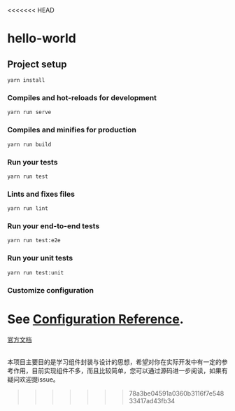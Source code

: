 <<<<<<< HEAD
# hello-world

## Project setup
```
yarn install
```

### Compiles and hot-reloads for development
```
yarn run serve
```

### Compiles and minifies for production
```
yarn run build
```

### Run your tests
```
yarn run test
```

### Lints and fixes files
```
yarn run lint
```

### Run your end-to-end tests
```
yarn run test:e2e
```

### Run your unit tests
```
yarn run test:unit
```

### Customize configuration
See [Configuration Reference](https://cli.vuejs.org/config/).
=======

[官方文档](https://hardcoreaj.github.io/Grow-UI/)

<br />
本项目主要目的是学习组件封装与设计的思想，希望对你在实际开发中有一定的参考作用，目前实现组件不多，而且比较简单，您可以通过源码进一步阅读，如果有疑问欢迎提issue。


>>>>>>> 78a3be04591a0360b3116f7e54833417ad43fb34
